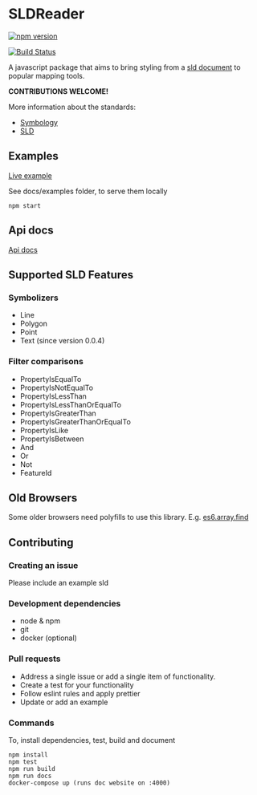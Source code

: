 # SLDReader

[![npm version](https://badge.fury.io/js/%40nieuwlandgeo%2Fsldreader.svg)](https://badge.fury.io/js/%40nieuwlandgeo%2Fsldreader)

[![Build Status](https://travis-ci.org/NieuwlandGeo/SLDReader.svg?branch=master)](https://travis-ci.org/NieuwlandGeo/SLDReader)

A javascript package that aims to bring styling from a [sld document](http://www.opengeospatial.org/standards/sld) to popular mapping
tools.

**CONTRIBUTIONS WELCOME!**

More information about the standards:

- [Symbology](http://www.opengeospatial.org/standards/symbol/)
- [SLD](http://www.opengeospatial.org/standards/sld)

## Examples

[Live example](https://nieuwlandgeo.github.io/SLDReader)

See docs/examples folder, to serve them locally

```
npm start
```

## Api docs

[Api docs](https://nieuwlandgeo.github.io/SLDReader/api.html)

## Supported SLD Features

### Symbolizers

- Line
- Polygon
- Point
- Text (since version 0.0.4)

### Filter comparisons

- PropertyIsEqualTo
- PropertyIsNotEqualTo
- PropertyIsLessThan
- PropertyIsLessThanOrEqualTo
- PropertyIsGreaterThan
- PropertyIsGreaterThanOrEqualTo
- PropertyIsLike
- PropertyIsBetween
- And
- Or
- Not
- FeatureId

## Old Browsers

Some older browsers need polyfills to use this library. E.g. [es6.array.find](https://www.npmjs.com/package/core-js#ecmascript-6-array)

## Contributing

### Creating an issue

Please include an example sld

### Development dependencies

* node & npm 
* git
* docker (optional)

### Pull requests

* Address a single issue or add a single item of functionality.
* Create a test for your functionality
* Follow eslint rules and apply prettier
* Update or add an example

### Commands

To, install dependencies, test, build and document

```
npm install
npm test
npm run build
npm run docs
docker-compose up (runs doc website on :4000)
```


